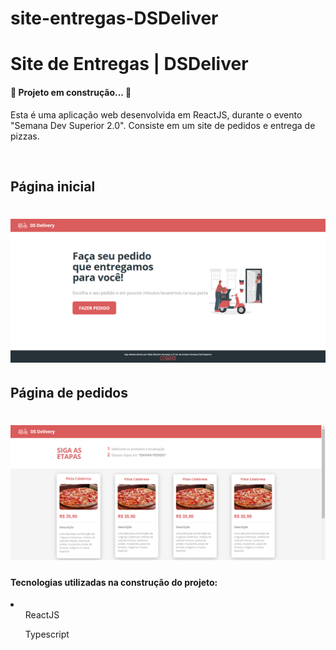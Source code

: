 # site-entregas-DSDeliver
<h1>Site de Entregas | DSDeliver</h1>
<h4>🚧 Projeto em construção... 🚧</h4>
<p>Esta é uma aplicação web desenvolvida em ReactJS, durante o evento "Semana Dev Superior 2.0". Consiste em um site de pedidos e entrega de pizzas.</p>
<br>
<h2> Página inicial </h2>
<h1 align="center">
  <img alt="Página Inicial" title="Página Inicial" src="./index.png" />
</h1>
<h2>Página de pedidos</h2>
<h1 align="center">
  <img alt="Página de Pedidos" title="Página de Pedidos" src="./orderspage.png" />
</h1>
<h4>Tecnologias utilizadas na construção do projeto: </h4>
<li>
  <ul>ReactJS</ul>
  <ul>Typescript</ul>
